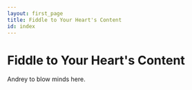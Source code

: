 ```yaml
---
layout: first_page
title: Fiddle to Your Heart's Content
id: index
---
```


# Fiddle to Your Heart's Content

Andrey to blow minds here.
